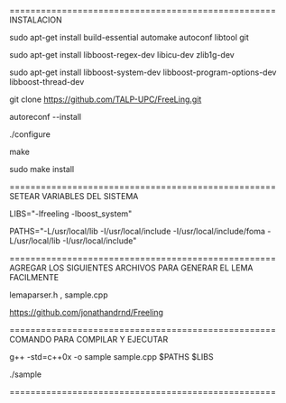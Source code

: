 ===================================================
INSTALACION

  sudo apt-get install build-essential automake autoconf libtool git 
  
  sudo apt-get install libboost-regex-dev libicu-dev zlib1g-dev
  
  sudo apt-get install libboost-system-dev libboost-program-options-dev libboost-thread-dev


git clone https://github.com/TALP-UPC/FreeLing.git

autoreconf --install

./configure

make

sudo make install

===================================================
SETEAR VARIABLES DEL SISTEMA

LIBS="-lfreeling -lboost_system"

PATHS="-L/usr/local/lib -I/usr/local/include -I/usr/local/include/foma -L/usr/local/lib -I/usr/local/include"

===================================================
AGREGAR LOS SIGUIENTES ARCHIVOS PARA GENERAR EL LEMA FACILMENTE

lemaparser.h ,  sample.cpp

https://github.com/jonathandrnd/Freeling

===================================================
COMANDO PARA COMPILAR Y EJECUTAR

g++ -std=c++0x -o sample sample.cpp $PATHS $LIBS

./sample

===================================================
